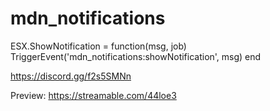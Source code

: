 # mdn_notifications

ESX.ShowNotification = function(msg, job)
	TriggerEvent('mdn_notifications:showNotification', msg)
end

https://discord.gg/f2s5SMNn

Preview: https://streamable.com/44loe3
